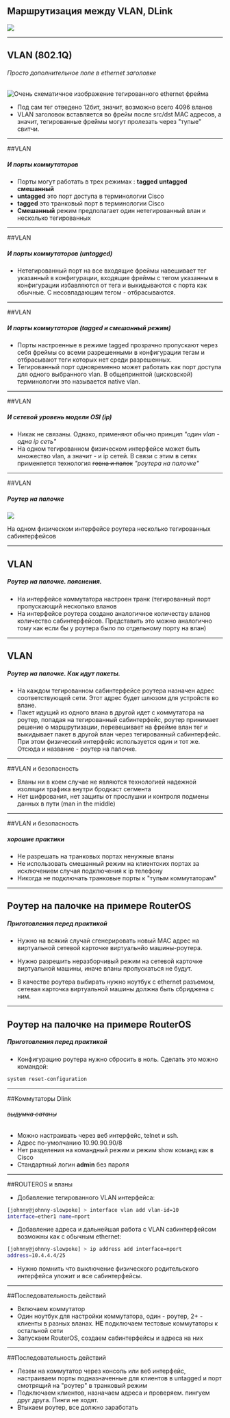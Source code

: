 ## Маршрутизация между VLAN, DLink
![](http://www.dlink.com/-/media/Images/Products/DES/1026G/DES1026GC1ImageFrontL.png)

---

## VLAN (802.1Q)
###### Просто дополнительное поле в ethernet заголовке 
![](https://www.dialogic.com/webhelp/BorderNet2020/2.0.0/WebHelp/DG_WG_VLAN_TAG_Format.png "Очень схематичное изображение тегированного ethernet фрейма")

* Под сам тег отведено 12бит, значит, возможно всего 4096 вланов
* VLAN заголовок вставляется во фрейм после src/dst MAC адресов, а значит, тегированные фреймы могут пролезать через "тупые" свитчи.

___
##VLAN
##### И порты коммутаторов
* Порты могут работать в трех режимах : **tagged** **untagged** **смешанный**
* **untagged** это порт доступа в терминологии Cisco
* **tagged** это транковый порт в терминологии Cisco
* **Смешанный** режим предполагает один нетегированный влан и несколько тегированных

___
##VLAN
##### И порты коммутаторов (untagged)
* Нетегированный порт на все входящие фреймы навешивает тег указанный в конфигурации, входящие фреймы с тегом указанным в конфигурации избавляются от тега и выкидываются с порта как обычные. С несовпадающим тегом - отбрасываются.

___

##VLAN
##### И порты коммутаторов (tagged и смешанный режим)
* Порты настроенные в режиме tagged прозрачно пропускают через себя фреймы со всеми разрешенными в конфигурации тегам и отбрасывают теги которых нет среди разрешенных. 
* Тегированный порт одновременно может работать как порт доступа для одного выбранного vlan. В общепринятой (цисковской) терминологии это называется native vlan.

---
##VLAN
##### И сетевой уровень модели OSI (ip)
* Никак не связаны. Однако, применяют обычно принцип *"один vlan - одна ip сеть"*
* На одном тегированном физическом интерфейсе может быть множество vlan, а значит - и ip сетей. В связи с этим в сетях применяется технология ~~говна и палок~~ _"роутера на палочке"_

___
##VLAN
##### Роутер на палочке
![](http://2.bp.blogspot.com/-MqiR1De2Wfk/Ui1ue0VIAVI/AAAAAAAAAQ8/f7bfdyfi9fo/s1600/Inter-vlan2.gif)
 
На одном физическом интерфейсе роутера несколько тегированных сабинтерфейсов 
___
## VLAN
##### Роутер на палочке. пояснения. 
* На интерфейсе коммутатора настроен транк (тегированный порт пропускающий несколько вланов
* На интерфейсе роутера создано аналогичное количеству вланов количество сабинтерфейсов. Представить это можно аналогично тому как если бы у роутера было по отдельному порту на влан)

___

## VLAN
##### Роутер на палочке. Как идут пакеты.

* На каждом тегированном сабинтерфейсе роутера назначен адрес соответствующей сети. Этот адрес будет шлюзом для устройств во влане.
* Пакет идущий из одного влана в другой идет с коммутатора на роутер, попадая на тегированный сабинтерфейс, роутер принимает решение о маршрутизации, перевешивает на фрейме влан тег и выкидывает пакет в другой влан через тегированный сабинтерфейс. При этом физический интерфейс используется один и тот же. Отсюда и название - роутер на палочке.

---
##VLAN и безопасность
* Вланы ни в коем случае не являются технологией надежной изоляции трафика внутри бродкаст сегмента
* Нет шифрования, нет защиты от прослушки и контроля подмены данных в пути (man in the middle)

___
##VLAN и безопасность
##### хорошие практики
* Не разрешать на транковых портах ненужные вланы
* Не использовать смешанный режим на клиентских портах за исключением случая подключения к ip телефону
* Никогда не подключать транковые порты к "тупым коммутаторам"
---
## Роутер на палочке на примере RouterOS
##### Приготовления перед практикой

* Нужно на всякий случай сгенерировать новый MAC адрес на виртуальной сетевой карточке виртуальнйо машины-роутера.

* Нужно разрешить неразборчивый режим на сетевой карточке виртуальной машины, иначе вланы пропускаться не будут.

* В качестве роутера выбирать нужно ноутбук с ethernet разъемом, сетевая карточка виртуальной машины должна быть сбриджена с ним.

___
## Роутер на палочке на примере RouterOS
##### Приготовления перед практикой

* Конфигурацию роутера нужно сбросить в ноль. Сделать это можно командой:
```bash
system reset-configuration
```

---
##Коммутаторы Dlink
###### ~~выдумка сатаны~~
* Можно настраивать через веб интерфейс, telnet и ssh.
* Адрес по-умолчанию 10.90.90.90/8
* Нет разделения на командный режим и режим show команд как в Cisco
* Стандартный логин **admin** без пароля

---
##ROUTEROS и вланы
* Добавление тегированного VLAN интерфейса:
```bash
[johnny@johnny-slowpoke] > interface vlan add vlan-id=10 
interface=ether1 name=nport
```

* Добавление адреса и дальнейшая работа с VLAN сабинтерфейсом возможны как с обычным ethernet:
```bash
[johnny@johnny-slowpoke] > ip address add interface=nport 
address=10.4.4.4/25
```
* Нужно помнить что выключение физического родительского интерфейса уложит и все сабинтерфейсы.

---
##Последовательность действий
* Включаем коммутатор
* Один ноутбук для настройки коммутатора, один - роутер, 2+ - клиенты в разных вланах. **НЕ** подключаем тестовые коммутаторы к остальной сети
* Запускаем RouterOS, создаем сабинтерфейсы и адреса на них

___
##Последовательность действий
* Лезем на коммутатор через консоль или веб интерфейс, настраиваем порты подназначенные для клиентов в untagged и порт смотрящий на "роутер" в транковый режим
* Подключаем клиентов, назначаем адреса и проверяем. пингуем друг друга. Пинги не ходят.
* Втыкаем роутер, все должно заработать
